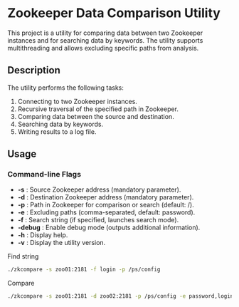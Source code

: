 
# Zookeeper Data Comparison Utility
This project is a utility for comparing data between two Zookeeper instances and for searching data by keywords. The utility supports multithreading and allows excluding specific paths from analysis.

## Description
The utility performs the following tasks:
1. Connecting to two Zookeeper instances.
2. Recursive traversal of the specified path in Zookeeper.
3. Comparing data between the source and destination.
4. Searching data by keywords.
5. Writing results to a log file.

## Usage
### Command-line Flags
* **-s** : Source Zookeeper address (mandatory parameter).
* **-d** : Destination Zookeeper address (mandatory parameter).
* **-p** : Path in Zookeeper for comparison or search (default: /).
* **-e** : Excluding paths (comma-separated, default: password).
* **-f** : Search string (if specified, launches search mode).
* **-debug** : Enable debug mode (outputs additional information).
* **-h** : Display help.
* **-v** : Display the utility version.

Find string
```bash
./zkcompare -s zoo01:2181 -f login -p /ps/config
```

Compare 
```bash
./zkcompare -s zoo01:2181 -d zoo02:2181 -p /ps/config -e password,login
```